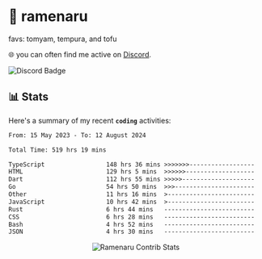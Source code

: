 # 🍜 ramenaru
favs: tomyam, tempura, and tofu

🌐 you can often find me active on [Discord](https://discordapp.com/users/503291004200157185).

![Discord Badge](https://dcbadge.vercel.app/api/shield/503291004200157185)

## 📊 Stats

Here's a summary of my recent **`coding`** activities:

<!--START_SECTION:waka-->

```txt
From: 15 May 2023 - To: 12 August 2024

Total Time: 519 hrs 19 mins

TypeScript                 148 hrs 36 mins >>>>>>>------------------   28.62 %
HTML                       129 hrs 5 mins  >>>>>>-------------------   24.86 %
Dart                       112 hrs 55 mins >>>>>--------------------   21.74 %
Go                         54 hrs 50 mins  >>>----------------------   10.56 %
Other                      11 hrs 16 mins  >------------------------   02.17 %
JavaScript                 10 hrs 42 mins  >------------------------   02.06 %
Rust                       6 hrs 44 mins   -------------------------   01.30 %
CSS                        6 hrs 28 mins   -------------------------   01.25 %
Bash                       4 hrs 52 mins   -------------------------   00.94 %
JSON                       4 hrs 30 mins   -------------------------   00.87 %
```

<!--END_SECTION:waka-->

<div style="text-align: center;">
   <img align="center" src="https://github-readme-streak-stats.herokuapp.com/?user=Ramenaru&theme=dark&card_width=520" alt="Ramenaru Contrib Stats" />
</div>

